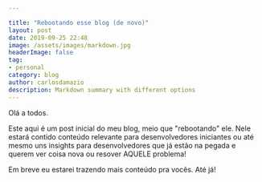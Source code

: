```yaml
---

title: "Rebootando esse blog (de novo)"
layout: post
date: 2019-09-25 22:48
image: /assets/images/markdown.jpg
headerImage: false
tag:
- personal 
category: blog
author: carlosdamazio
description: Markdown summary with different options
---
```


Olá a todos.

Este aqui é um post inicial do meu blog, meio que "rebootando" ele. Nele estará
contido conteúdo relevante para desenvolvedores iniciantes ou até mesmo uns
insights para desenvolvedores que já estão na pegada e querem ver coisa nova ou
resover AQUELE problema!

Em breve eu estarei trazendo mais conteúdo pra vocês. Até já!